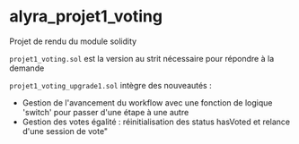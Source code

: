# alyra_projet1_voting
Projet de rendu du module solidity

```projet1_voting.sol``` est la version au strit nécessaire pour répondre à la demande

```projet1_voting_upgrade1.sol``` intègre des nouveautés :
- Gestion de l'avancement du workflow avec une fonction de logique 'switch' pour passer d'une étape à une autre
- Gestion des votes égalité : réinitialisation des status hasVoted et relance d'une session de vote"
